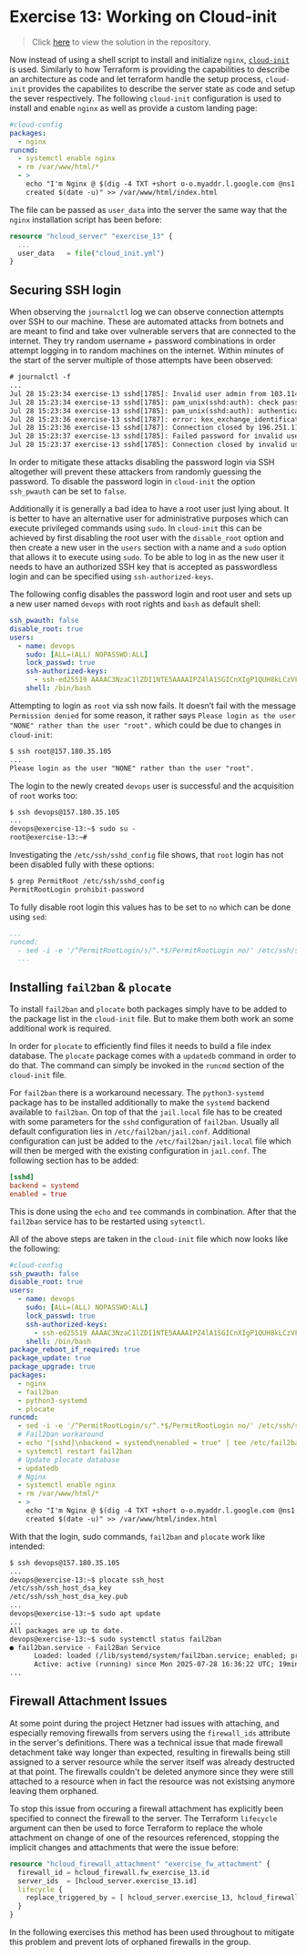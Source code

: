 # Exercise 13: Working on Cloud-init

> Click [here](https://github.com/DWalz/sdi-25/tree/main/exercise13) to view the solution in the repository.

Now instead of using a shell script to install and initialize `nginx`,
[`cloud-init`](https://cloudinit.readthedocs.io/en/latest/index.html) is used. Similarly to how Terraform is providing the
capabilities to describe an architecture as code and let terraform
handle the setup process, `cloud-init` provides the capabilites to
describe the server state as code and setup the sever respectively. The
following `cloud-init` configuration is used to install and enable
`nginx` as well as provide a custom landing page:

```yml
#cloud-config
packages:
  - nginx
runcmd:
  - systemctl enable nginx
  - rm /var/www/html/*
  - >
    echo "I'm Nginx @ $(dig -4 TXT +short o-o.myaddr.l.google.com @ns1.google.com)
    created $(date -u)" >> /var/www/html/index.html
```

The file can be passed as `user_data` into the server the same way that
the `nginx` installation script has been before:

```tf
resource "hcloud_server" "exercise_13" {
  ...
  user_data   = file("cloud_init.yml")
}
```

## Securing SSH login

When observing the `journalctl` log we can observe connection attempts
over SSH to our machine. These are automated attacks from botnets and
are meant to find and take over vulnerable servers that are connected to
the internet. They try random username + password combinations in order
attempt logging in to random machines on the internet. Within minutes of
the start of the server multiple of those attempts have been observed:

```txt
# journalctl -f
...
Jul 28 15:23:34 exercise-13 sshd[1785]: Invalid user admin from 103.114.246.37 port 31632
Jul 28 15:23:34 exercise-13 sshd[1785]: pam_unix(sshd:auth): check pass; user unknown
Jul 28 15:23:34 exercise-13 sshd[1785]: pam_unix(sshd:auth): authentication failure; logname= uid=0 euid=0 tty=ssh ruser= rhost=103.114.246.37
Jul 28 15:23:36 exercise-13 sshd[1787]: error: kex_exchange_identification: Connection closed by remote host
Jul 28 15:23:36 exercise-13 sshd[1787]: Connection closed by 196.251.114.29 port 51824
Jul 28 15:23:37 exercise-13 sshd[1785]: Failed password for invalid user admin from 103.114.246.37 port 31632 ssh2
Jul 28 15:23:37 exercise-13 sshd[1785]: Connection closed by invalid user admin 103.114.246.37 port 31632 [preauth]
```

In order to mitigate these attacks disabling the password login via SSH
altogether will prevent these attackers from randomly guessing the
password. To disable the password login in `cloud-init` the option
`ssh_pwauth` can be set to `false`.

Additionally it is generally a bad idea to have a root user just lying
about. It is better to have an alternative user for administrative
purposes which can execute privileged commands using `sudo`. In
`cloud-init` this can be achieved by first disabling the root user with
the `disable_root` option and then create a new user in the `users`
section with a name and a `sudo` option that allows it to execute using
`sudo`. To be able to log in as the new user it needs to have an
authorized SSH key that is accepted as passwordless login and can be
specified using `ssh-authorized-keys`.

The following config disables the password login and root user and sets
up a new user named `devops` with root rights and `bash` as default
shell:

```yml
ssh_pwauth: false
disable_root: true
users:
  - name: devops
    sudo: [ALL=(ALL) NOPASSWD:ALL]
    lock_passwd: true
    ssh-authorized-keys:
      - ssh-ed25519 AAAAC3NzaC1lZDI1NTE5AAAAIPZ4lA1SGICnXIgP1QUH8kLCzVFRQh3/hSlz+rBZtfUn
    shell: /bin/bash
```

Attempting to login as `root` via ssh now fails. It doesn’t fail with
the message `Permission denied` for some reason, it rather says
`Please login as the user "NONE" rather than the user "root".` which
could be due to changes in `cloud-init`:

```txt
$ ssh root@157.180.35.105
...
Please login as the user "NONE" rather than the user "root".
```

The login to the newly created `devops` user is successful and the
acquisition of `root` works too:

```txt
$ ssh devops@157.180.35.105
...
devops@exercise-13:~$ sudo su -
root@exercise-13:~#
```

Investigating the `/etc/ssh/sshd_config` file shows, that `root` login
has not been disabled fully with these options:

```txt
$ grep PermitRoot /etc/ssh/sshd_config
PermitRootLogin prohibit-password
```

To fully disable root login this values has to be set to `no` which can
be done using `sed`:

```yml
...
runcmd:
  - sed -i -e '/^PermitRootLogin/s/^.*$/PermitRootLogin no/' /etc/ssh/sshd_config
  ...
```

## Installing `fail2ban` & `plocate`

To install `fail2ban` and `plocate` both packages simply have to be
added to the package list in the `cloud-init` file. But to make them
both work an some additional work is required.

In order for `plocate` to efficiently find files it needs to build a
file index database. The `plocate` package comes with a `updatedb`
command in order to do that. The command can simply be invoked in the
`runcmd` section of the `cloud-init` file.

For `fail2ban` there is a workaround necessary. The `python3-systemd`
package has to be installed additionally to make the `systemd` backend
available to `fail2ban`. On top of that the `jail.local` file has to be
created with some parameters for the `sshd` configuration of `fail2ban`.
Usually all default configuration lies in `/etc/fail2ban/jail.conf`.
Additional configuration can just be added to the
`/etc/fail2ban/jail.local` file which will then be merged with the
existing configuration in `jail.conf`. The following section has to be
added:

```toml
[sshd]
backend = systemd
enabled = true
```

This is done using the `echo` and `tee` commands in combination. After
that the `fail2ban` service has to be restarted using `sytemctl`.

All of the above steps are taken in the `cloud-init` file which now
looks like the following:

```yml
#cloud-config
ssh_pwauth: false
disable_root: true
users:
  - name: devops
    sudo: [ALL=(ALL) NOPASSWD:ALL]
    lock_passwd: true
    ssh-authorized-keys:
      - ssh-ed25519 AAAAC3NzaC1lZDI1NTE5AAAAIPZ4lA1SGICnXIgP1QUH8kLCzVFRQh3/hSlz+rBZtfUn
    shell: /bin/bash
package_reboot_if_required: true
package_update: true
package_upgrade: true
packages:
  - nginx
  - fail2ban
  - python3-systemd
  - plocate
runcmd:
  - sed -i -e '/^PermitRootLogin/s/^.*$/PermitRootLogin no/' /etc/ssh/sshd_config
  # Fail2ban workaround
  - echo "[sshd]\nbackend = systemd\nenabled = true" | tee /etc/fail2ban/jail.local
  - systemctl restart fail2ban
  # Update plocate database
  - updatedb
  # Nginx
  - systemctl enable nginx
  - rm /var/www/html/*
  - >
    echo "I'm Nginx @ $(dig -4 TXT +short o-o.myaddr.l.google.com @ns1.google.com)
    created $(date -u)" >> /var/www/html/index.html
```

With that the login, sudo commands, `fail2ban` and `plocate` work like
intended:

```txt
$ ssh devops@157.180.35.105
...
devops@exercise-13:~$ plocate ssh_host
/etc/ssh/ssh_host_dsa_key
/etc/ssh/ssh_host_dsa_key.pub
...
devops@exercise-13:~$ sudo apt update
...
All packages are up to date.
devops@exercise-13:~$ sudo systemctl status fail2ban
● fail2ban.service - Fail2Ban Service
      Loaded: loaded (/lib/systemd/system/fail2ban.service; enabled; preset: enabled)
      Active: active (running) since Mon 2025-07-28 16:36:22 UTC; 19min ago
...
```


## Firewall Attachment Issues

At some point during the project Hetzner had issues with attaching, and especially removing firewalls from servers using the `firewall_ids` attribute in the server's definitions.
There was a technical issue that made firewall detachment take way longer than expected, resulting in firewalls being still assigned to a server resource while the server itself was already destructed at that point.
The firewalls couldn't be deleted anymore since they were still attached to a resource when in fact the resource was not existsing anymore leaving them orphaned.

To stop this issue from occuring a firewall attachment has explicitly been specified to connect the firewall to the server.
The Terraform `lifecycle` argument can then be used to force Terraform to replace the whole attachment on change of one of the resources referenced, stopping the implicit changes and attachments that were the issue before:

```tf
resource "hcloud_firewall_attachment" "exercise_fw_attachment" {
  firewall_id = hcloud_firewall.fw_exercise_13.id
  server_ids  = [hcloud_server.exercise_13.id]
  lifecycle {
    replace_triggered_by = [ hcloud_server.exercise_13, hcloud_firewall.fw_exercise_13 ]
  }
}
```

In the following exercises this method has been used throughout to mitigate this problem and prevent lots of orphaned firewalls in the group.
